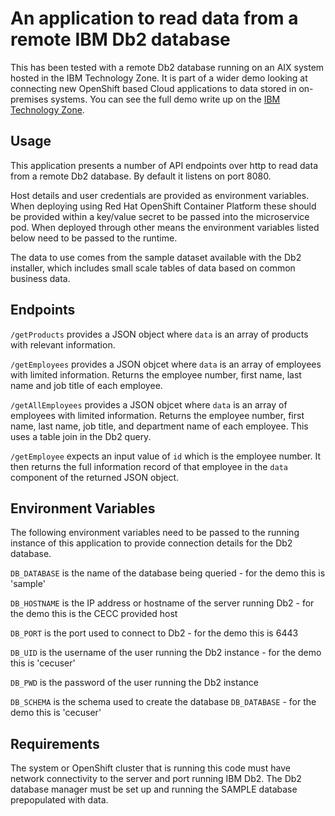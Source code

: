 # An application to read data from a remote IBM Db2 database
This has been tested with a remote Db2 database running on an AIX system hosted in the IBM Technology Zone. It is part of a wider demo looking at connecting new OpenShift based Cloud applications to data stored in on-premises systems. You can see the full demo write up on the [IBM Technology Zone](https://techzone.ibm.com/collection/connecting-to-db-2-on-aix-via-api-microservice-in-red-hat-open-shift-all-on-ibm-power).

## Usage
This application presents a number of API endpoints over http to read data from a remote Db2 database. By default it listens on port 8080.

Host details and user credentials are provided as environment variables. When deploying using Red Hat OpenShift Container Platform these should be provided within a key/value secret to be passed into the microservice pod. When deployed through other means the environment variables listed below need to be passed to the runtime.

The data to use comes from the sample dataset available with the Db2 installer, which includes small scale tables of data based on common business data.

## Endpoints
`/getProducts` provides a JSON object where `data` is an array of products with relevant information.

`/getEmployees` provides a JSON objcet where `data` is an array of employees with limited information.
Returns the employee number, first name, last name and job title of each employee.

`/getAllEmployees` provides a JSON objcet where `data` is an array of employees with limited information.
Returns the employee number, first name, last name, job title, and department name of each employee. This uses a table join in the Db2 query.

`/getEmployee` expects an input value of `id` which is the employee number. It then returns the full information record of that employee in the `data` component of the returned JSON object.

## Environment Variables
The following environment variables need to be passed to the running instance of this application to provide connection details for the Db2 database.

`DB_DATABASE` is the name of the database being queried - for the demo this is 'sample'

`DB_HOSTNAME` is the IP address or hostname of the server running Db2 - for the demo this is the CECC provided host

`DB_PORT` is the port used to connect to Db2 - for the demo this is 6443

`DB_UID` is the username of the user running the Db2 instance - for the demo this is 'cecuser'

`DB_PWD` is the password of the user running the Db2 instance

`DB_SCHEMA` is the schema used to create the database `DB_DATABASE` - for the demo this is 'cecuser'

## Requirements
The system or OpenShift cluster that is running this code must have network connectivity to the server and port running IBM Db2.
The Db2 database manager must be set up and running the SAMPLE database prepopulated with data.
